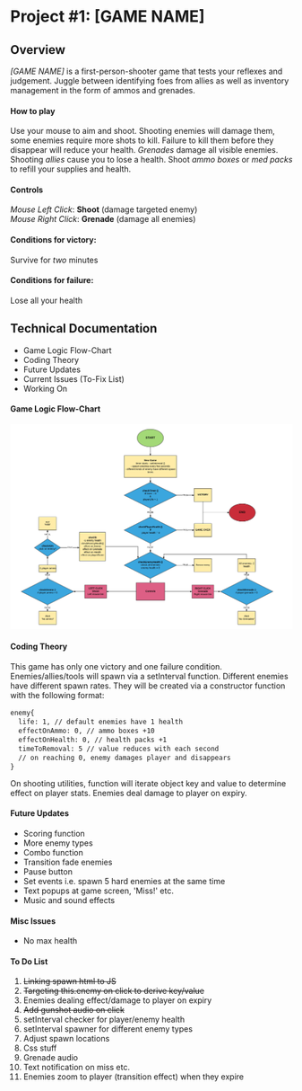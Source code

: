 # Project #1: [GAME NAME]

## Overview
*[GAME NAME]* is a first-person-shooter game that tests your reflexes and judgement. Juggle between identifying foes from allies as well as inventory management in the form of ammos and grenades.

#### How to play
Use your mouse to aim and shoot. Shooting enemies will damage them, some enemies require more shots to kill. Failure to kill them before they disappear will reduce your health.
*Grenades* damage all visible enemies.
Shooting *allies* cause you to lose a health.
Shoot *ammo boxes* or *med packs* to refill your supplies and health.

#### Controls
*Mouse Left Click*: **Shoot** (damage targeted enemy)<br>
*Mouse Right Click*: **Grenade** (damage all enemies)

#### Conditions for victory:
Survive for *two* minutes

#### Conditions for failure:
Lose all your health

## Technical Documentation
* Game Logic Flow-Chart
* Coding Theory
* Future Updates
* Current Issues (To-Fix List)
* Working On

#### Game Logic Flow-Chart
<img src="assets/img/flowchart.jpeg">

#### Coding Theory
This game has only one victory and one failure condition.
Enemies/allies/tools will spawn via a setInterval function.
Different enemies have different spawn rates.
They will be created via a constructor function with the following format:
```
enemy{
  life: 1, // default enemies have 1 health
  effectOnAmmo: 0, // ammo boxes +10
  effectOnHealth: 0, // health packs +1
  timeToRemoval: 5 // value reduces with each second
  // on reaching 0, enemy damages player and disappears
}
```
On shooting utilities, function will iterate object key and value to determine effect on player stats.
Enemies deal damage to player on expiry.

#### Future Updates
* Scoring function
* More enemy types
* Combo function
* Transition fade enemies
* Pause button
* Set events i.e. spawn 5 hard enemies at the same time
* Text popups at game screen, 'Miss!' etc.
* Music and sound effects

#### Misc Issues
* No max health

#### To Do List
1. <s>Linking spawn html to JS</s>
2. <s>Targeting this.enemy on click to derive key/value</s>
3. Enemies dealing effect/damage to player on expiry
4. <s>Add gunshot audio on click</s>
5. setInterval checker for player/enemy health
6. setInterval spawner for different enemy types
7. Adjust spawn locations
8. Css stuff
9. Grenade audio
10. Text notification on miss etc.
11. Enemies zoom to player (transition effect) when they expire
